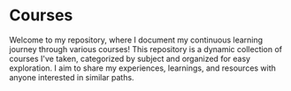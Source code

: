 # Courses
Welcome to my repository, where I document my continuous learning journey through various courses!  This repository is a dynamic collection of courses I've taken, categorized by subject and organized for easy exploration. I aim to share my experiences, learnings, and resources with anyone interested in similar paths.
